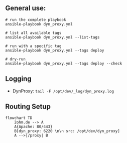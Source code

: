 ## General use:

```shell
# run the complete playbook
ansible-playbook dyn_proxy.yml

# list all available tags
ansible-playbook dyn_proxy.yml --list-tags

# run with a specific tag
ansible-playbook dyn_proxy.yml --tags deploy

# dry-run
ansible-playbook dyn_proxy.yml --tags deploy --check
```

## Logging

- DynProxy: `tail -F /opt/dev/_log/dyn_proxy.log`

## Routing Setup

```mermaid
flowchart TD
    2ohm.de --> A
    A{Apache: 80/443}
    B[dyn_proxy: 6220 \n\n src: /opt/dev/dyn_proxy]
    A -->|/proxy| B
```
